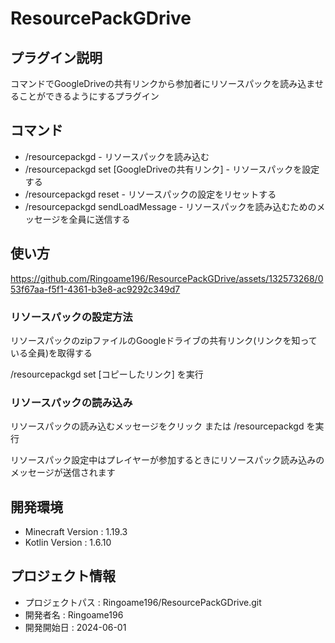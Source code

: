 # ResourcePackGDrive

## プラグイン説明
コマンドでGoogleDriveの共有リンクから参加者にリソースパックを読み込ませることができるようにするプラグイン

## コマンド
- /resourcepackgd - リソースパックを読み込む
- /resourcepackgd set [GoogleDriveの共有リンク] - リソースパックを設定する
- /resourcepackgd reset - リソースパックの設定をリセットする
- /resourcepackgd sendLoadMessage - リソースパックを読み込むためのメッセージを全員に送信する

## 使い方


https://github.com/Ringoame196/ResourcePackGDrive/assets/132573268/053f67aa-f5f1-4361-b3e8-ac9292c349d7


### リソースパックの設定方法
リソースパックのzipファイルのGoogleドライブの共有リンク(リンクを知っている全員)を取得する<p>
/resourcepackgd set [コピーしたリンク] を実行

### リソースパックの読み込み
リソースパックの読み込むメッセージをクリック または /resourcepackgd を実行<p>
リソースパック設定中はプレイヤーが参加するときにリソースパック読み込みのメッセージが送信されます

## 開発環境
- Minecraft Version : 1.19.3
- Kotlin Version : 1.6.10

## プロジェクト情報
- プロジェクトパス : Ringoame196/ResourcePackGDrive.git
- 開発者名 : Ringoame196
- 開発開始日 : 2024-06-01
